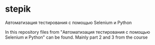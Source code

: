 
# stepik
Автоматизация тестирования с помощью Selenium и Python

In this repository files from "Автоматизация тестирования с помощью Selenium и Python" can be found. Mainly part 2 and 3 from the course
